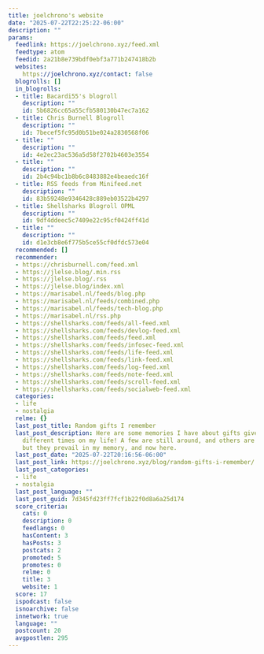 ```yaml
---
title: joelchrono's website
date: "2025-07-22T22:25:22-06:00"
description: ""
params:
  feedlink: https://joelchrono.xyz/feed.xml
  feedtype: atom
  feedid: 2a21b8e739bdf0ebf3a771b247418b2b
  websites:
    https://joelchrono.xyz/contact: false
  blogrolls: []
  in_blogrolls:
  - title: Bacardi55's blogroll
    description: ""
    id: 5b6826cc65a55cfb580130b47ec7a162
  - title: Chris Burnell Blogroll
    description: ""
    id: 7becef5fc95d0b51be024a2830568f06
  - title: ""
    description: ""
    id: 4e2ec23ac536a5d58f2702b4603e3554
  - title: ""
    description: ""
    id: 2b4c94bc1b8b6c8483882e4beaedc16f
  - title: RSS feeds from Minifeed.net
    description: ""
    id: 83b59248e9346428c889eb03522b4297
  - title: Shellsharks Blogroll OPML
    description: ""
    id: 9df4ddeec5c7409e22c95cf0424ff41d
  - title: ""
    description: ""
    id: d1e3cb8e6f775b5ce55cf0dfdc573e04
  recommended: []
  recommender:
  - https://chrisburnell.com/feed.xml
  - https://jlelse.blog/.min.rss
  - https://jlelse.blog/.rss
  - https://jlelse.blog/index.xml
  - https://marisabel.nl/feeds/blog.php
  - https://marisabel.nl/feeds/combined.php
  - https://marisabel.nl/feeds/tech-blog.php
  - https://marisabel.nl/rss.php
  - https://shellsharks.com/feeds/all-feed.xml
  - https://shellsharks.com/feeds/devlog-feed.xml
  - https://shellsharks.com/feeds/feed.xml
  - https://shellsharks.com/feeds/infosec-feed.xml
  - https://shellsharks.com/feeds/life-feed.xml
  - https://shellsharks.com/feeds/link-feed.xml
  - https://shellsharks.com/feeds/log-feed.xml
  - https://shellsharks.com/feeds/note-feed.xml
  - https://shellsharks.com/feeds/scroll-feed.xml
  - https://shellsharks.com/feeds/socialweb-feed.xml
  categories:
  - life
  - nostalgia
  relme: {}
  last_post_title: Random gifts I remember
  last_post_description: Here are some memories I have about gifts given to me on
    different times on my life! A few are still around, and others are long lost,
    but they prevail in my memory, and now here.
  last_post_date: "2025-07-22T20:16:56-06:00"
  last_post_link: https://joelchrono.xyz/blog/random-gifts-i-remember/
  last_post_categories:
  - life
  - nostalgia
  last_post_language: ""
  last_post_guid: 7d345fd23ff7fcf1b22f0d8a6a25d174
  score_criteria:
    cats: 0
    description: 0
    feedlangs: 0
    hasContent: 3
    hasPosts: 3
    postcats: 2
    promoted: 5
    promotes: 0
    relme: 0
    title: 3
    website: 1
  score: 17
  ispodcast: false
  isnoarchive: false
  innetwork: true
  language: ""
  postcount: 20
  avgpostlen: 295
---
```

